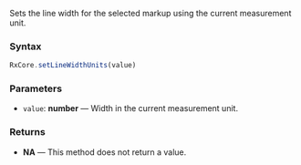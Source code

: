 Sets the line width for the selected markup using the current measurement unit.

### Syntax

```typescript
RxCore.setLineWidthUnits(value)
```

### Parameters

- `value`: **number** — Width in the current measurement unit.

### Returns

- **NA** — This method does not return a value.
